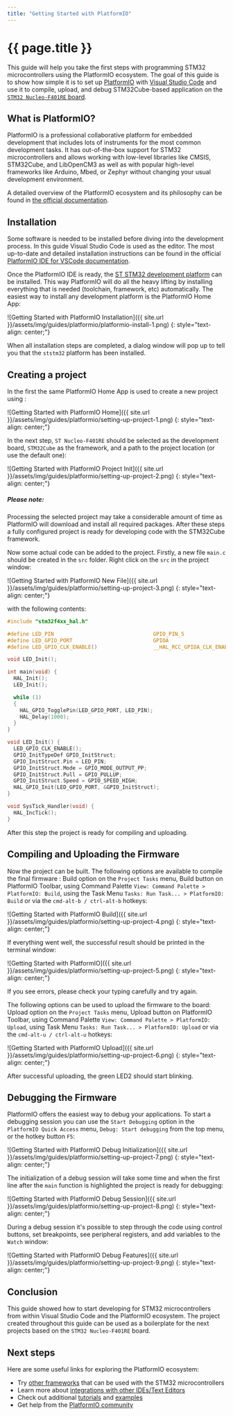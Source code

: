 ```yaml
---
title: "Getting Started with PlatformIO"
---
```


# {{ page.title }}


This guide will help you take the first steps with programming STM32 microcontrollers using the PlatformIO ecosystem. The goal of this guide is to show how simple it is to set up [PlatformIO](https://platformio.org/?utm_source=stm32-base) with [Visual Studio Code](https://code.visualstudio.com/) and use it to compile, upload, and debug STM32Cube-based application on the [`STM32 Nucleo-F401RE` board](https://www.st.com/en/evaluation-tools/nucleo-f401re.html).

## What is PlatformIO?

PlatformIO is a professional collaborative platform for embedded development that includes lots of instruments for the most common development tasks. It has out-of-the-box support for STM32 microcontrollers and allows working with low-level libraries like CMSIS, STM32Cube, and LibOpenCM3 as well as with popular high-level frameworks like Arduino, Mbed, or Zephyr without changing your usual development environment.

A detailed overview of the PlatformIO ecosystem and its philosophy can be found in [the official documentation](https://docs.platformio.org/en/latest/what-is-platformio.html).

## Installation

Some software is needed to be installed before diving into the development process. In this guide Visual Studio Code is used as the editor. The most up-to-date and detailed installation instructions can be found in the official [PlatformIO IDE for VSCode documentation](https://docs.platformio.org/en/latest/integration/ide/vscode.html#installation).

Once the PlatformIO IDE is ready, the [ST STM32 development platform](https://docs.platformio.org/en/latest/platforms/ststm32.html) can be installed. This way PlatformIO will do all the heavy lifting by installing everything that is needed (toolchain, framework, etc) automatically. The easiest way to install any development platform is the PlatformIO Home App:

![Getting Started with PlatformIO Installation]({{ site.url }}/assets/img/guides/platformio/platformio-install-1.png)
{: style="text-align: center;"}

When all installation steps are completed, a dialog window will pop up to tell you that the `ststm32` platform has been installed.

## Creating a project

In the first the same PlatformIO Home App is used to create a new project using :

![Getting Started with PlatformIO Home]({{ site.url }}/assets/img/guides/platformio/setting-up-project-1.png)
{: style="text-align: center;"}

In the next step, `ST Nucleo-F401RE` should be selected as the development board, `STM32Cube` as the framework, and a path to the project location (or use the default one):

![Getting Started with PlatformIO Project Init]({{ site.url }}/assets/img/guides/platformio/setting-up-project-2.png)
{: style="text-align: center;"}

##### Please note:

Processing the selected project may take a considerable amount of time as PlatformIO will download and install all required packages. After these steps a fully configured project is ready for developing code with the STM32Cube framework.

Now some actual code can be added to the project. Firstly, a new file `main.c` should be created in the `src` folder. Right click on the `src` in the project window:

![Getting Started with PlatformIO New File]({{ site.url }}/assets/img/guides/platformio/setting-up-project-3.png)
{: style="text-align: center;"}

with the following contents:

```c
#include "stm32f4xx_hal.h"

#define LED_PIN                                GPIO_PIN_5
#define LED_GPIO_PORT                          GPIOA
#define LED_GPIO_CLK_ENABLE()                  __HAL_RCC_GPIOA_CLK_ENABLE()

void LED_Init();

int main(void) {
  HAL_Init();
  LED_Init();

  while (1)
  {
    HAL_GPIO_TogglePin(LED_GPIO_PORT, LED_PIN);
    HAL_Delay(1000);
  }
}

void LED_Init() {
  LED_GPIO_CLK_ENABLE();
  GPIO_InitTypeDef GPIO_InitStruct;
  GPIO_InitStruct.Pin = LED_PIN;
  GPIO_InitStruct.Mode = GPIO_MODE_OUTPUT_PP;
  GPIO_InitStruct.Pull = GPIO_PULLUP;
  GPIO_InitStruct.Speed = GPIO_SPEED_HIGH;
  HAL_GPIO_Init(LED_GPIO_PORT, &GPIO_InitStruct);
}

void SysTick_Handler(void) {
  HAL_IncTick();
}
```

After this step the project is ready for compiling and uploading.

## Compiling and Uploading the Firmware

Now the project can be built. The following options are available to compile the final firmware : Build option on the `Project Tasks` menu, Build button on PlatformIO Toolbar, using Command Palette `View: Command Palette > PlatformIO: Build`, using the Task Menu `Tasks: Run Task... > PlatformIO: Build` or via the `cmd-alt-b / ctrl-alt-b` hotkeys:

![Getting Started with PlatformIO Build]({{ site.url }}/assets/img/guides/platformio/setting-up-project-4.png)
{: style="text-align: center;"}

If everything went well, the successful result should be printed in the terminal window:

![Getting Started with PlatformIO]({{ site.url }}/assets/img/guides/platformio/setting-up-project-5.png)
{: style="text-align: center;"}

If you see errors, please check your typing carefully and try again.

The following options can be used to upload the firmware to the board: Upload option on the `Project Tasks` menu, Upload button on PlatformIO Toolbar, using Command Palette `View: Command Palette > PlatformIO: Upload`, using Task Menu `Tasks: Run Task... > PlatformIO: Upload` or via the `cmd-alt-u / ctrl-alt-u` hotkeys:

![Getting Started with PlatformIO Upload]({{ site.url }}/assets/img/guides/platformio/setting-up-project-6.png)
{: style="text-align: center;"}

After successful uploading, the green LED2 should start blinking.

## Debugging the Firmware

PlatformIO offers the easiest way to debug your applications. To start a debugging session you can use the `Start Debugging` option in the `PlatformIO Quick Access` menu, `Debug: Start debugging` from the top menu, or the hotkey button `F5`:

![Getting Started with PlatformIO Debug Initialization]({{ site.url }}/assets/img/guides/platformio/setting-up-project-7.png)
{: style="text-align: center;"}

The initialization of a debug session will take some time and when the first line after the `main` function is highlighted the project is ready for debugging:

![Getting Started with PlatformIO Debug Session]({{ site.url }}/assets/img/guides/platformio/setting-up-project-8.png)
{: style="text-align: center;"}

During a debug session it's possible to step through the code using control buttons, set breakpoints, see peripheral registers, and add variables to the `Watch` window:

![Getting Started with PlatformIO Debug Features]({{ site.url }}/assets/img/guides/platformio/setting-up-project-9.png)
{: style="text-align: center;"}

## Conclusion

This guide showed how to start developing for STM32 microcontrollers from within Visual Studio Code and the PlatformIO ecosystem. The project created throughout this guide can be used as a boilerplate for the next projects based on the `STM32 Nucleo-F401RE` board.

## Next steps

Here are some useful links for exploring the PlatformIO ecosystem:

- Try [other frameworks](https://docs.platformio.org/en/latest/platforms/ststm32.html#frameworks) that can be used with the STM32 microcontrollers
- Learn more about [integrations with other IDEs/Text Editors](https://docs.platformio.org/en/latest/integration/ide/index.html)
- Check out additional [tutorials](https://docs.platformio.org/en/latest/platforms/ststm32.html#tutorials) and [examples](https://github.com/platformio/platform-ststm32/tree/develop/examples)
- Get help from the [PlatformIO community](https://community.platformio.org/)
